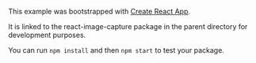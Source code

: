 This example was bootstrapped with [Create React App](https://github.com/facebook/create-react-app).

It is linked to the react-image-capture package in the parent directory for development purposes.

You can run `npm install` and then `npm start` to test your package.
